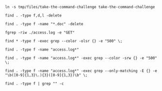     ln -s tmp/files/take-the-command-challenge take-the-command-challenge

    find . -type f,d,l -delete

    find . -type f -name "*.doc" -delete

    fgrep -riw ./access.log -e "GET"

    find * -type f -exec grep --color -olsr {} -e "500" \;

    find . -type f -name "access.log*"

    find . -type f -name "access.log*" -exec grep --color -srw {} -e "500" \;

    find . -type f -name "access.log*" -exec grep --only-matching -E {} -e "\b([0-9]{1,3}\.){3}([0-9]{1,3})\b" \;
 
    find . -type f | grep "" -c

